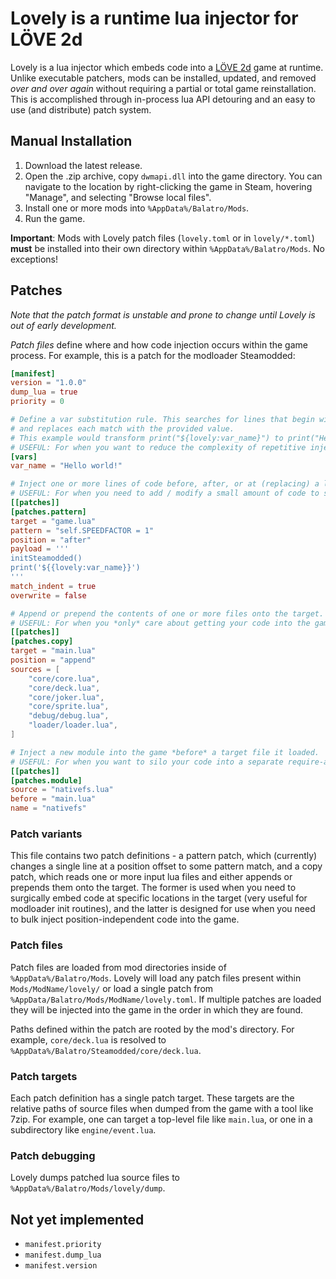 # Lovely is a runtime lua injector for LÖVE 2d

Lovely is a lua injector which embeds code into a [LÖVE 2d](https://love2d.org/) game at runtime. Unlike executable patchers, mods can be installed, updated, and removed *over and over again* without requiring a partial or total game reinstallation. This is accomplished through in-process lua API detouring and an easy to use (and distribute) patch system.

## Manual Installation

1. Download the latest release.
2. Open the .zip archive, copy `dwmapi.dll` into the game directory. You can navigate to the location by right-clicking the game in Steam, hovering "Manage", and selecting "Browse local files".
3. Install one or more mods into `%AppData%/Balatro/Mods`.
4. Run the game.

**Important**: Mods with Lovely patch files (`lovely.toml` or in `lovely/*.toml`) **must** be installed into their own directory within `%AppData%/Balatro/Mods`. No exceptions!

## Patches

*Note that the patch format is unstable and prone to change until Lovely is out of early development.*

*Patch files* define where and how code injection occurs within the game process. For example, this is a patch for the modloader Steamodded:

```toml
[manifest]
version = "1.0.0"
dump_lua = true
priority = 0

# Define a var substitution rule. This searches for lines that begin with ${{lovely:var_name}} (var_name from this example, it can really be anything) 
# and replaces each match with the provided value.
# This example would transform print("${lovely:var_name}") to print("Hello world!").
# USEFUL: For when you want to reduce the complexity of repetitive injections, eg. embedding release version numbers in multiple locations.
[vars]
var_name = "Hello world!"

# Inject one or more lines of code before, after, or at (replacing) a line which matches the provided pattern.
# USEFUL: For when you need to add / modify a small amount of code to setup initialization routines, etc.
[[patches]]
[patches.pattern]
target = "game.lua"
pattern = "self.SPEEDFACTOR = 1"
position = "after"
payload = '''
initSteamodded()
print('${{lovely:var_name}}')
'''
match_indent = true
overwrite = false

# Append or prepend the contents of one or more files onto the target.
# USEFUL: For when you *only* care about getting your code into the game, nothing else. This does NOT inject it as a new module.
[[patches]]
[patches.copy]
target = "main.lua"
position = "append"
sources = [
    "core/core.lua",
    "core/deck.lua",
    "core/joker.lua",
    "core/sprite.lua",
    "debug/debug.lua",
    "loader/loader.lua",
]

# Inject a new module into the game *before* a target file it loaded.
# USEFUL: For when you want to silo your code into a separate require-able module OR inject a "global" dependency before game / mod code begins execution.
[[patches]]
[patches.module]
source = "nativefs.lua"
before = "main.lua"
name = "nativefs"
```


### Patch variants 

This file contains two patch definitions - a pattern patch, which (currently) changes a single line at a position offset to some pattern match, and a copy patch, which reads one or more input lua files and either appends or prepends them onto the target. The former is used when you need to surgically embed code at specific locations in the target (very useful for modloader init routines), and the latter is designed for use when you need to bulk inject position-independent code into the game.

### Patch files

Patch files are loaded from mod directories inside of `%AppData%/Balatro/Mods`. Lovely will load any patch files present within `Mods/ModName/lovely/` or load a single patch from `%AppData/Balatro/Mods/ModName/lovely.toml`. If multiple patches are loaded they will be injected into the game in the order in which they are found.

Paths defined within the patch are rooted by the mod's directory. For example, `core/deck.lua` is resolved to `%AppData%/Balatro/Steamodded/core/deck.lua`.

### Patch targets

Each patch definition has a single patch target. These targets are the relative paths of source files when dumped from the game with a tool like 7zip. For example, one can target a top-level file like `main.lua`, or one in a subdirectory like `engine/event.lua`.

### Patch debugging

Lovely dumps patched lua source files to `%AppData%/Balatro/Mods/lovely/dump`.

## Not yet implemented

- `manifest.priority`
- `manifest.dump_lua`
- `manifest.version`
